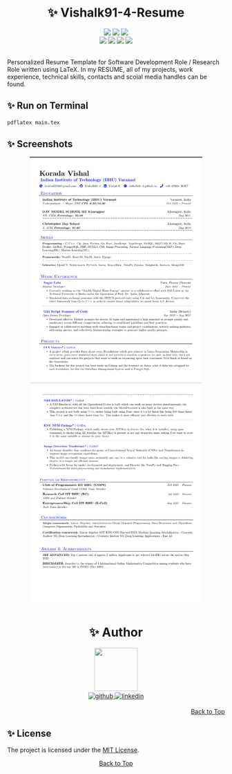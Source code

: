 <h1 align="center" > ✨ Vishalk91-4-Resume</h1>

<div id="top">
<div align="center">
<img src="https://forthebadge.com/images/badges/built-with-love.svg" />
<img src="https://forthebadge.com/images/badges/uses-brains.svg" />
<img src="https://forthebadge.com/images/badges/powered-by-responsibility.svg" />
  <br>
  <img src="https://img.shields.io/github/commit-activity/m/Vishalk91-4/Vishalk91-4-Resume?style=for-the-badge" />
  <img src="https://img.shields.io/github/last-commit/Vishalk91-4/Vishalk91-4-Resume?style=for-the-badge" />
    <img src="https://img.shields.io/github/stars/Vishalk91-4/Vishalk91-4-Resume?style=for-the-badge" />
    <img src="https://img.shields.io/github/contributors-anon/Vishalk91-4/Vishalk91-4-Resume?style=for-the-badge" />
  </div>
<br>

Personalized Resume Template for Software Development Role / Research Role written using LaTeX. 
In my RESUME, all of my projects, work experience, technical skills, contacts and scoial media handles can be found.

##  ✨  Run on Terminal

```sh
pdflatex main.tex
```

## ✨  Screenshots

<p align="center">
    <img alt="page-1" src="./public/Vishalk91-4-Resume.page1.png" width="400">
    <img alt="page-2" src="./public//Vishalk91-4-Resume.page2.png" width="400">
</p>

<h1 align=center> ✨ Author </h1>
<p align="center"> <a href="https://github.com/Vishalk91-4"><img src="https://avatars.githubusercontent.com/Vishalk91-4" width=100px height=100px /></a><br>
<a href="https://github.com/Vishalk91-4" target="_blank">
<img src=https://img.shields.io/badge/github-%2324292e.svg?&style=for-the-badge&logo=github&logoColor=white alt=github style="margin-bottom: 5px;" />
</a>
<a href="https://www.linkedin.com/in/vishal-k-2865b6254/" target="_blank">
<img src=https://img.shields.io/badge/linkedin-%231E77B5.svg?&style=for-the-badge&logo=linkedin&logoColor=white alt=linkedin style="margin-bottom: 5px;" />
</a>
 
  <p align="right"><a href="#top">Back to Top</a></p>
  </div>

## ✨ License

The project is licensed under the [MIT License](https://github.com/Vishalk91-4/E-Cell.TechTeam/blob/main/LICENSE).

<div align="center">
  <a href="#top">Back to Top</a>
</div>
